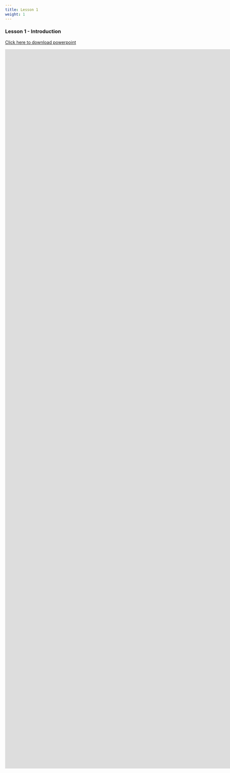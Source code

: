 ```yaml
---
title: Lesson 1
weight: 1
---
```

### Lesson 1 - Introduction

[Click here to download powerpoint](https://docs.google.com/presentation/d/1cg5hveW_THi6_YeAgQ3Cfo61Scz5ezAXmvs6hwfJQ3g/export?format=ppt)



<iframe src="https://docs.google.com/presentation/d/e/2PACX-1vQHutAL0Iq2rBprb2YhwO84kWY477talRd4WGSnb4KVFJqSt-GSL4xjRkdsdzAoxPbkxOVtBYKoWPW7/embed?start=false&loop=false&delayms=60000" frameborder="0" width="3072" height="2333" allowfullscreen="true" mozallowfullscreen="true" webkitallowfullscreen="true"></iframe>
